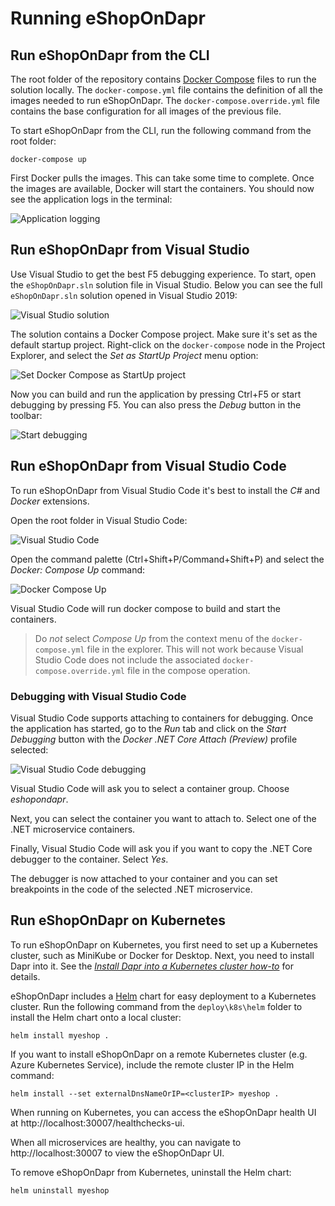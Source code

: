 # Running eShopOnDapr

## Run eShopOnDapr from the CLI

The root folder of the repository contains [Docker Compose](https://docs.docker.com/compose/) files to run the solution locally. The `docker-compose.yml` file contains the definition of all the images needed to run eShopOnDapr. The `docker-compose.override.yml` file contains the base configuration for all images of the previous file.

To start eShopOnDapr from the CLI, run the following command from the root folder:

```terminal
docker-compose up
```

First Docker pulls the images. This can take some time to complete. Once the images are available, Docker will start the containers. You should now see the application logs in the terminal:

![Application logging](media/docker-application-output.png)

## Run eShopOnDapr from Visual Studio

Use Visual Studio to get the best F5 debugging experience. To start, open the `eShopOnDapr.sln` solution file in Visual Studio. Below you can see the full `eShopOnDapr.sln` solution opened in Visual Studio 2019:

![Visual Studio solution](media/vs-solution.png)

The solution contains a Docker Compose project. Make sure it's set as the default startup project. Right-click on the `docker-compose` node in the Project Explorer, and select the *Set as StartUp Project* menu option:

![Set Docker Compose as StartUp project](media/vs-startup-project.png)

Now you can build and run the application by pressing Ctrl+F5 or start debugging by pressing F5. You can also press the *Debug* button in the toolbar:

![Start debugging](media/vs-debug.png)

## Run eShopOnDapr from Visual Studio Code

To run eShopOnDapr from Visual Studio Code it's best to install the *C#* and *Docker* extensions.

Open the root folder in Visual Studio Code:

![Visual Studio Code](media/vscode.png)

Open the command palette (Ctrl+Shift+P/Command+Shift+P) and select the *Docker: Compose Up* command:

![Docker Compose Up](media/vscode-compose.png)

Visual Studio Code will run docker compose to build and start the containers.

> Do *not* select *Compose Up* from the context menu of the `docker-compose.yml` file in the explorer. This will not work because Visual Studio Code does not include the associated `docker-compose.override.yml` file in the compose operation.

### Debugging with Visual Studio Code

Visual Studio Code supports attaching to containers for debugging. Once the application has started, go to the *Run* tab and click on the *Start Debugging* button with the  *Docker .NET Core Attach (Preview)* profile selected:

![Visual Studio Code debugging](media/vscode-debug.png)

Visual Studio Code will ask you to select a container group. Choose *eshopondapr*.

Next, you can select the container you want to attach to. Select one of the .NET microservice containers.

Finally, Visual Studio Code will ask you if you want to copy the .NET Core debugger to the container. Select *Yes*.

The debugger is now attached to your container and you can set breakpoints in the code of the selected .NET microservice.

## Run eShopOnDapr on Kubernetes

To run eShopOnDapr on Kubernetes, you first need to set up a Kubernetes cluster, such as MiniKube or Docker for Desktop. Next, you need to install Dapr into it. See the [*Install Dapr into a Kubernetes cluster how-to*](https://docs.dapr.io/getting-started/install-dapr-kubernetes/) for details.

eShopOnDapr includes a [Helm](https://helm.sh/) chart for easy deployment to a Kubernetes cluster. Run the following command from the `deploy\k8s\helm` folder to install the Helm chart onto a local cluster:

```terminal
helm install myeshop .
```

If you want to install eShopOnDapr on a remote Kubernetes cluster (e.g. Azure Kubernetes Service), include the remote cluster IP in the Helm command:

```terminal
helm install --set externalDnsNameOrIP=<clusterIP> myeshop .
```

When running on Kubernetes, you can access the eShopOnDapr health UI at http://localhost:30007/healthchecks-ui.

When all microservices are healthy, you can navigate to http://localhost:30007 to view the eShopOnDapr UI.

To remove eShopOnDapr from Kubernetes, uninstall the Helm chart:

```terminal
helm uninstall myeshop
```
